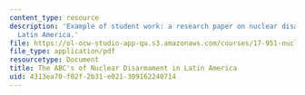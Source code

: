 ```yaml
---
content_type: resource
description: 'Example of student work: a research paper on nuclear disarmament in
  Latin America.'
file: https://ol-ocw-studio-app-qa.s3.amazonaws.com/courses/17-951-nuclear-weapons-in-international-politics-past-present-and-future-spring-2009/4313ea70f02f2b31e021309162240714_MIT17_951S09_abcs.pdf
file_type: application/pdf
resourcetype: Document
title: The ABC's of Nuclear Disarmament in Latin America
uid: 4313ea70-f02f-2b31-e021-309162240714
---
```

